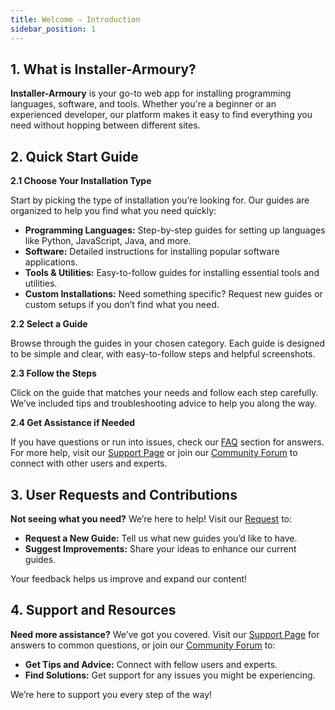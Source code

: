 ```yaml
---
title: Welcome ⇨ Introduction
sidebar_position: 1
---
```


## 1. What is Installer-Armoury?

**Installer-Armoury** is your go-to web app for installing programming languages, software, and tools. Whether you're a beginner or an experienced developer, our platform makes it easy to find everything you need without hopping between different sites.

## 2. Quick Start Guide

**2.1 Choose Your Installation Type**

Start by picking the type of installation you’re looking for. Our guides are organized to help you find what you need quickly:

- **Programming Languages:** Step-by-step guides for setting up languages like Python, JavaScript, Java, and more.
- **Software:** Detailed instructions for installing popular software applications.
- **Tools & Utilities:** Easy-to-follow guides for installing essential tools and utilities.
- **Custom Installations:** Need something specific? Request new guides or custom setups if you don’t find what you need.

**2.2 Select a Guide**

Browse through the guides in your chosen category. Each guide is designed to be simple and clear, with easy-to-follow steps and helpful screenshots.

**2.3 Follow the Steps**

Click on the guide that matches your needs and follow each step carefully. We’ve included tips and troubleshooting advice to help you along the way.

**2.4 Get Assistance if Needed**

If you have questions or run into issues, check our [FAQ](#) section for answers. For more help, visit our [Support Page](https://github.com/jeetsuthar/InstallerArmory) or join our [Community Forum](https://github.com/jeetsuthar/InstallerArmory) to connect with other users and experts.



## 3. User Requests and Contributions

**Not seeing what you need?** We’re here to help! Visit our [Request](/request) to:

- **Request a New Guide:** Tell us what new guides you’d like to have.
- **Suggest Improvements:** Share your ideas to enhance our current guides.

Your feedback helps us improve and expand our content!

## 4. Support and Resources

**Need more assistance?** We’ve got you covered. Visit our [Support Page](https://github.com/jeetsuthar/InstallerArmory) for answers to common questions, or join our [Community Forum](https://github.com/jeetsuthar/InstallerArmory) to:

- **Get Tips and Advice:** Connect with fellow users and experts.
- **Find Solutions:** Get support for any issues you might be experiencing.

We’re here to support you every step of the way!
